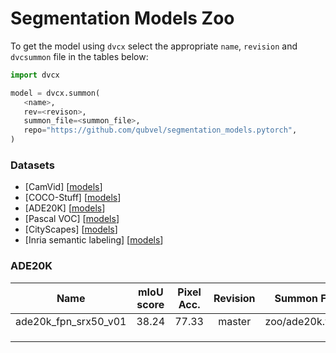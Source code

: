 # Segmentation Models Zoo

To get the model using `dvcx` select the appropriate `name`, `revision` and `dvcsummon` file in the tables below:
 ```python
import dvcx

model = dvcx.summon(
    <name>, 
    rev=<revison>, 
    summon_file=<summon_file>,
    repo="https://github.com/qubvel/segmentation_models.pytorch",
)
```


### Datasets

 - [CamVid] [[models](#camvid)]
 - [COCO-Stuff] [[models](#coco-stuff)]
 - [ADE20K] [[models](#ade20k)]
 - [Pascal VOC] [[models](#pascal-voc)]
 - [CityScapes] [[models](#cityscapes)]
 - [Inria semantic labeling] [[models](#inria)]
 
 ### ADE20K
 
| Name                    | mIoU score | Pixel Acc\. | Revision | Summon File     |
|-------------------------|:----------:|:-----------:|:--------:|:---------------:|
| ade20k\_fpn\_srx50\_v01 | 38\.24     | 77\.33      | master   | zoo/ade20k.yaml |
|                         |            |             |          ||
|                         |            |             |          ||
|                         |            |             |          ||

 